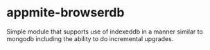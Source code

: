 appmite-browserdb
=================

 Simple module that supports use of indexeddb in a manner similar to mongodb including the ability to do incremental upgrades.
